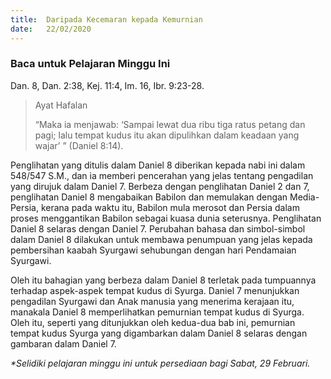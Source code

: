 ```yaml
---
title:  Daripada Kecemaran kepada Kemurnian
date:   22/02/2020
---
```


### Baca untuk Pelajaran Minggu Ini
Dan. 8, Dan. 2:38, Kej. 11:4, Im. 16, Ibr. 9:23-28.

> <p>Ayat Hafalan</p>
> “Maka ia menjawab: ‘Sampai lewat dua ribu tiga ratus petang dan pagi; lalu tempat kudus itu akan dipulihkan dalam keadaan yang wajar’ ” (Daniel 8:14).

Penglihatan yang ditulis dalam Daniel 8 diberikan kepada nabi ini dalam 548/547 S.M., dan ia memberi pencerahan yang jelas tentang pengadilan yang dirujuk dalam Daniel 7. Berbeza dengan penglihatan Daniel 2 dan 7, penglihatan Daniel 8 mengabaikan Babilon dan memulakan dengan Media-Persia, kerana pada waktu itu, Babilon mula merosot dan Persia dalam proses menggantikan Babilon sebagai kuasa dunia seterusnya. Penglihatan Daniel 8 selaras dengan Daniel 7. Perubahan bahasa dan simbol-simbol dalam Daniel 8 dilakukan untuk membawa penumpuan yang jelas kepada pembersihan kaabah Syurgawi sehubungan dengan hari Pendamaian Syurgawi. 

Oleh itu bahagian yang berbeza dalam Daniel 8 terletak pada tumpuannya terhadap aspek-aspek tempat kudus di Syurga. Daniel 7 menunjukkan pengadilan Syurgawi dan Anak manusia yang menerima kerajaan itu, manakala Daniel 8 memperlihatkan pemurnian tempat kudus di Syurga. Oleh itu, seperti yang ditunjukkan oleh kedua-dua bab ini, pemurnian tempat kudus Syurga yang digambarkan dalam Daniel 8 selaras dengan gambaran dalam Daniel 7.

_*Selidiki pelajaran minggu ini untuk persediaan bagi Sabat, 29 Februari._